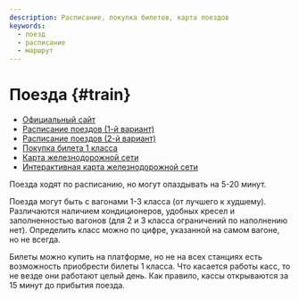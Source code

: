 ```yaml
---
description: Расписание, покупка билетов, карта поездов
keywords:
  - поезд
  - расписание
  - маршрут
---
```


# Поезда {#train}

- [Официальный сайт](http://www.railway.gov.lk/web/)
- [Расписание поездов (1-й вариант)](https://slr.malindaprasad.com/index.php)
- [Расписание поездов (2-й вариант)](https://eservices.railway.gov.lk/schedule/searchTrain.action?lang=en)
- [Покупка билета 1 класса](https://seatreservation.railway.gov.lk/mtktwebslr/)
- [Карта железнодорожной сети](pathname:///img/railway_network.jpg)
- [Интерактивная карта железнодорожной сети](https://www.google.com/maps/d/u/0/viewer?mid=1TxYCaTFi5rn0oONbEubZR41l18g&ll=7.845378315990971%2C81.30755938159281&z=8)

Поезда ходят по расписанию, но могут опаздывать на 5-20 минут.

Поезда могут быть с вагонами 1-3 класса (от лучшего к худшему). Различаются наличием кондиционеров, удобных кресел и заполненностью вагонов (для 2 и 3 класса ограничений по наполнению нет). Определить класс можно по цифре, указанной на самом вагоне, но не всегда.

Билеты можно купить на платформе, но не на всех станциях есть возможность приобрести билеты 1 класса. Что касается работы касс, то не везде они работают целый день. Как правило, кассы открываются за 15 минут до прибытия поезда.
